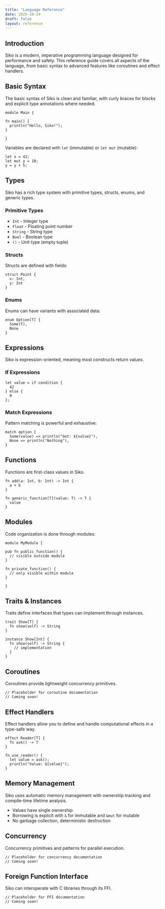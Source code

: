 ```yaml
---
title: "Language Reference"
date: 2025-10-24
draft: false
layout: reference
---
```


## Introduction

Siko is a modern, imperative programming language designed for performance and safety. This reference guide covers all aspects of the language, from basic syntax to advanced features like coroutines and effect handlers.

## Basic Syntax

The basic syntax of Siko is clean and familiar, with curly braces for blocks and explicit type annotations where needed.

```siko
module Main {

fn main() {
  println("Hello, Siko!");
}

}
```

Variables are declared with `let` (immutable) or `let mut` (mutable):

```siko
let x = 42;
let mut y = 10;
y = y + 5;
```

## Types

Siko has a rich type system with primitive types, structs, enums, and generic types.

### Primitive Types

- `Int` - Integer type
- `Float` - Floating point number
- `String` - String type
- `Bool` - Boolean type
- `()` - Unit type (empty tuple)

### Structs

Structs are defined with fields:

```siko
struct Point {
  x: Int,
  y: Int
}
```

### Enums

Enums can have variants with associated data:

```siko
enum Option[T] {
  Some(T),
  None
}
```

## Expressions

Siko is expression-oriented, meaning most constructs return values.

### If Expressions

```siko
let value = if condition {
  42
} else {
  0
};
```

### Match Expressions

Pattern matching is powerful and exhaustive:

```siko
match option {
  Some(value) => println("Got: ${value}"),
  None => println("Nothing"),
}
```

## Functions

Functions are first-class values in Siko.

```siko
fn add(a: Int, b: Int) -> Int {
  a + b
}

fn generic_function[T](value: T) -> T {
  value
}
```

## Modules

Code organization is done through modules:

```siko
module MyModule {

pub fn public_function() {
  // visible outside module
}

fn private_function() {
  // only visible within module
}

}
```

## Traits & Instances

Traits define interfaces that types can implement through instances.

```siko
trait Show[T] {
  fn show(self) -> String
}

instance Show[Int] {
  fn show(self) -> String {
    // implementation
  }
}
```

## Coroutines

Coroutines provide lightweight concurrency primitives.

```siko
// Placeholder for coroutine documentation
// Coming soon!
```

## Effect Handlers

Effect handlers allow you to define and handle computational effects in a type-safe way.

```siko
effect Reader[T] {
  fn ask() -> T
}

fn use_reader() {
  let value = ask();
  println("Value: ${value}");
}
```

## Memory Management

Siko uses automatic memory management with ownership tracking and compile-time lifetime analysis.

- Values have single ownership
- Borrowing is explicit with `&` for immutable and `&mut` for mutable
- No garbage collection, deterministic destruction

## Concurrency

Concurrency primitives and patterns for parallel execution.

```siko
// Placeholder for concurrency documentation
// Coming soon!
```

## Foreign Function Interface

Siko can interoperate with C libraries through its FFI.

```siko
// Placeholder for FFI documentation
// Coming soon!
```
